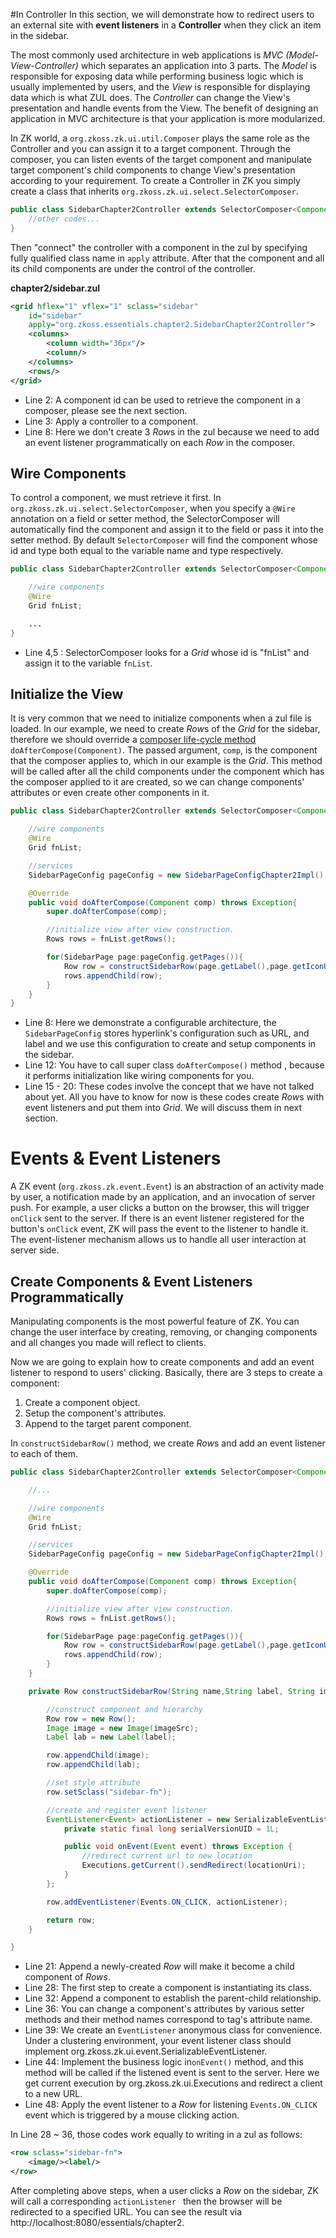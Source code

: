 #In Controller
In this section, we will demonstrate how to redirect users to an
external site with **event listeners** in a **Controller** when they
click an item in the sidebar.

The most commonly used architecture in web applications is *MVC
(Model-View-Controller)* which separates an application into 3 parts.
The *Model* is responsible for exposing data while performing business
logic which is usually implemented by users, and the *View* is responsible
for displaying data which is what ZUL does. The *Controller* can change
the View's presentation and handle events from the View. The benefit of
designing an application in MVC architecture is that your application is
more modularized.

In ZK world, a `org.zkoss.zk.ui.util.Composer` plays
the same role as the Controller and you can assign it to a target
component. Through the composer, you can listen events of the target
component and manipulate target component's child components to change
View's presentation according to your requirement. To create a
Controller in ZK you simply create a class that inherits
`org.zkoss.zk.ui.select.SelectorComposer`.

```java
public class SidebarChapter2Controller extends SelectorComposer<Component>{
    //other codes...
}
```

Then "connect" the controller with a component in the zul by specifying
fully qualified class name in `apply` attribute. After that the
component and all its child components are under the control of the
controller.

**chapter2/sidebar.zul**

```xml
<grid hflex="1" vflex="1" sclass="sidebar"
    id="sidebar"
    apply="org.zkoss.essentials.chapter2.SidebarChapter2Controller">
    <columns>
        <column width="36px"/>
        <column/>
    </columns>
    <rows/>
</grid>
```

-   Line 2: A component id can be used to retrieve the component in a
    composer, please see the next section.
-   Line 3: Apply a controller to a component.
-   Line 8: Here we don't create 3 *Row*s in the zul because we need to
    add an event listener programmatically on each *Row* in the
    composer.


## Wire Components
To control a component, we must retrieve it first. In
`org.zkoss.zk.ui.select.SelectorComposer`, when you
specify a `@Wire` annotation on a field or setter method, the
SelectorComposer will automatically find the component and assign it to
the field or pass it into the setter method. By default
`SelectorComposer` will find the component whose id and type both equal
to the variable name and type respectively.

```java
public class SidebarChapter2Controller extends SelectorComposer<Component>{

    //wire components
    @Wire
    Grid fnList;

    ...
}
```

-   Line 4,5 : SelectorComposer looks for a *Grid* whose id is "fnList"
    and assign it to the variable `fnList`.


## Initialize the View
It is very common that we need to initialize components when a zul file
is loaded. In our example, we need to create *Row*s of the *Grid* for
the sidebar, therefore we should override a [ composer life-cycle
method](http://books.zkoss.org/wiki/ZK%20Developer's%20Reference/MVC/Controller/Composer#Lifecycle)
`doAfterCompose(Component)`. The passed argument, `comp`, is the
component that the composer applies to, which in our example is the
*Grid*. This method will be called after all the child components under
the component which has the composer applied to it are created, so we
can change components' attributes or even create other components in it.

``` java
public class SidebarChapter2Controller extends SelectorComposer<Component>{

    //wire components
    @Wire
    Grid fnList;

    //services
    SidebarPageConfig pageConfig = new SidebarPageConfigChapter2Impl();

    @Override
    public void doAfterCompose(Component comp) throws Exception{
        super.doAfterCompose(comp);

        //initialize view after view construction.
        Rows rows = fnList.getRows();

        for(SidebarPage page:pageConfig.getPages()){
            Row row = constructSidebarRow(page.getLabel(),page.getIconUri(),page.getUri());
            rows.appendChild(row);
        }
    }
}
```

-   Line 8: Here we demonstrate a configurable architecture, the
    `SidebarPageConfig` stores hyperlink's configuration such as URL,
    and label and we use this configuration to create and setup
    components in the sidebar.
-   Line 12: You have to call super class `doAfterCompose()` method ,
    because it performs initialization like wiring components for you.
-   Line 15 - 20: These codes involve the concept that we have not
    talked about yet. All you have to know for now is these codes create
    *Row*s with event listeners and put them into *Grid*. We will
    discuss them in next section.

# Events & Event Listeners

A ZK event (`org.zkoss.zk.event.Event`) is an
abstraction of an activity made by user, a notification made by an
application, and an invocation of server push. For example, a user
clicks a button on the browser, this will trigger `onClick` sent to the
server. If there is an event listener registered for the button's
`onClick` event, ZK will pass the event to the listener to handle it.
The event-listener mechanism allows us to handle all user interaction at
server side.


## Create Components & Event Listeners Programmatically

Manipulating components is the most powerful feature of ZK. You can
change the user interface by creating, removing, or changing components
and all changes you made will reflect to clients.

Now we are going to explain how to create components and add an event
listener to respond to users' clicking. Basically, there are 3 steps to
create a component:

1.  Create a component object.
2.  Setup the component's attributes.
3.  Append to the target parent component.

In `constructSidebarRow()` method, we create *Row*s and add an event
listener to each of them.

```java
public class SidebarChapter2Controller extends SelectorComposer<Component>{

    //...

    //wire components
    @Wire
    Grid fnList;

    //services
    SidebarPageConfig pageConfig = new SidebarPageConfigChapter2Impl();

    @Override
    public void doAfterCompose(Component comp) throws Exception{
        super.doAfterCompose(comp);

        //initialize view after view construction.
        Rows rows = fnList.getRows();

        for(SidebarPage page:pageConfig.getPages()){
            Row row = constructSidebarRow(page.getLabel(),page.getIconUri(),page.getUri());
            rows.appendChild(row);
        }
    }

    private Row constructSidebarRow(String name,String label, String imageSrc, final String locationUri) {

        //construct component and hierarchy
        Row row = new Row();
        Image image = new Image(imageSrc);
        Label lab = new Label(label);

        row.appendChild(image);
        row.appendChild(lab);

        //set style attribute
        row.setSclass("sidebar-fn");

        //create and register event listener
        EventListener<Event> actionListener = new SerializableEventListener<Event>() {
            private static final long serialVersionUID = 1L;

            public void onEvent(Event event) throws Exception {
                //redirect current url to new location
                Executions.getCurrent().sendRedirect(locationUri);
            }
        };

        row.addEventListener(Events.ON_CLICK, actionListener);

        return row;
    }

}
```

-   Line 21: Append a newly-created *Row* will make it become a child
    component of *Rows*.
-   Line 28: The first step to create a component is instantiating its
    class.
-   Line 32: Append a component to establish the parent-child
    relationship.
-   Line 36: You can change a component's attributes by various setter
    methods and their method names correspond to tag's attribute name.
-   Line 39: We create an `EventListener` anonymous class for
    convenience. Under a clustering environment, your event listener
    class should implement
    <javadoc>org.zkoss.zk.ui.event.SerializableEventListener</javadoc>.
-   Line 44: Implement the business logic in`onEvent()` method, and this
    method will be called if the listened event is sent to the server.
    Here we get current execution by
    <javadoc>org.zkoss.zk.ui.Executions</javadoc> and redirect a client
    to a new URL.
-   Line 48: Apply the event listener to a *Row* for listening
    `Events.ON_CLICK` event which is triggered by a mouse clicking
    action.

In Line 28 \~ 36, those codes work equally to writing in a zul as
follows:

```xml
<row sclass="sidebar-fn">
    <image/><label/>
</row>
```

After completing above steps, when a user clicks a *Row* on the sidebar,
ZK will call a corresponding `actionListener ` then the browser will be
redirected to a specified URL. You can see the result via
http://localhost:8080/essentials/chapter2.
